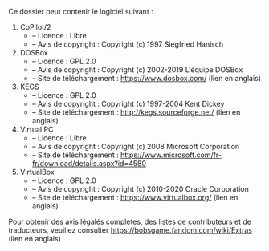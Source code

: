 ﻿Ce dossier peut contenir le logiciel suivant :

1. CoPilot/2
   - – Licence : Libre
   - – Avis de copyright : Copyright (c) 1997 Siegfried Hanisch
2. DOSBox
   - – Licence : GPL 2.0
   - – Avis de copyright : Copyright (c) 2002-2019 L'équipe DOSBox
   - – Site de téléchargement : https://www.dosbox.com/ (lien en anglais)
3. KEGS
   - – Licence : GPL 2.0
   - – Avis de copyright : Copyright (c) 1997-2004 Kent Dickey
   - – Site de téléchargement : http://kegs.sourceforge.net/ (lien en anglais)
4. Virtual PC
   - – Licence : Libre
   - – Avis de copyright : Copyright (c) 2008 Microsoft Corporation
   - – Site de téléchargement : https://www.microsoft.com/fr-fr/download/details.aspx?id=4580
5. VirtualBox
   - – Licence : GPL 2.0
   - – Avis de copyright : Copyright (c) 2010-2020 Oracle Corporation
   - – Site de téléchargement : https://www.virtualbox.org/ (lien en anglais)

Pour obtenir des avis légalés completes, des listes de contributeurs et de traducteurs, veuillez consulter https://bobsgame.fandom.com/wiki/Extras (lien en anglais)

